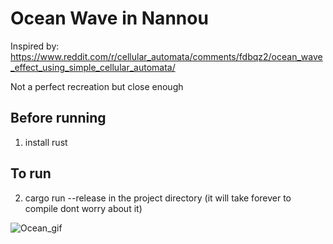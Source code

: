 # Ocean Wave in Nannou

Inspired by: https://www.reddit.com/r/cellular_automata/comments/fdbqz2/ocean_wave_effect_using_simple_cellular_automata/

Not a perfect recreation but close enough

## Before running
1) install rust

## To run
2) cargo run --release in the project directory (it will take forever to compile dont worry about it)

![Ocean_gif](https://gyazo.com/ab8512525720bcbc420133a1f8b34c98.gif)